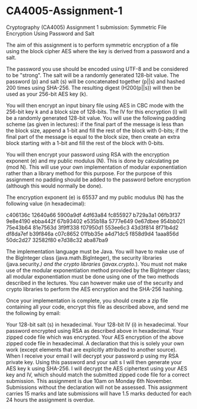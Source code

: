 # CA4005-Assignment-1
Cryptography (CA4005) Assignment 1 submission: Symmetric File Encryption Using Password and Salt

The aim of this assignment is to perform symmetric encryption of a file using the block cipher AES where the key is derived from a password and a salt.

The password you use should be encoded using UTF-8 and be considered to be "strong". The salt will be a randomly generated 128-bit value. The password (p) and salt (s) will be concatenated together (p||s) and hashed 200 times using SHA-256. The resulting digest (H200(p||s)) will then be used as your 256-bit AES key (k).

You will then encrypt an input binary file using AES in CBC mode with the 256-bit key k and a block size of 128-bits. The IV for this encryption (i) will be a randomly generated 128-bit value. You will use the following padding scheme (as given in lectures): if the final part of the message is less than the block size, append a 1-bit and fill the rest of the block with 0-bits; if the final part of the message is equal to the block size, then create an extra block starting with a 1-bit and fill the rest of the block with 0-bits.

You will then encrypt your password using RSA with the encryption exponent (e) and my public modulus (N). This is done by calculating pe (mod N). This will use your own implementation of modular exponentiation rather than a library method for this purpose. For the purpose of this assignment no padding should be added to the password before encryption (although this would normally be done).

The encryption exponent (e) is 65537 and my public modulus (N) has the following value (in hexadecimal):

c406136c 12640a66 5900a9df 4df63a84 fc855927 b729a3a1 06fb3f37 9e8e4190
ebba442f 67b93402 e535b18a 5777e649 0e67dbee 954bb021 75e43b64 81e7563d
3f9ff338 f07950d1 553ee6c3 43d3f814 8f71b4d2 df8da7ef b39f846a c07c8652
01fbb35e a4d71dc5 f858d9d4 1aaa856d 50dc2d27 32582f80 e7d38c32 aba87ba9

The implementation language must be Java. You will have to make use of the BigInteger class (java.math.BigInteger), the security libraries (java.security.*) and the crypto libraries (javax.crypto.*). You must not make use of the modular exponentiation method provided by the BigInteger class; all modular exponentiation must be done using one of the two methods described in the lectures. You can however make use of the security and crypto libraries to perform the AES encryption and the SHA-256 hashing.

Once your implementation is complete, you should create a zip file containing all your code, encrypt this file as described above, and send me the following by email:

Your 128-bit salt (s) in hexadecimal.
Your 128-bit IV (i) in hexadecimal.
Your password encrypted using RSA as described above in hexadecimal.
Your zipped code file which was encrypted.
Your AES encryption of the above zipped code file in hexadecimal.
A declaration that this is solely your own work (except elements that are explicitly attributed to another source).
When I receive your email I will decrypt your password p using my RSA private key. Using this password and your salt s I will then generate your AES key k using SHA-256. I will decrypt the AES ciphertext using your AES key and IV, which should match the submitted zipped code file for a correct submission.
This assignment is due 10am on Monday 6th November. Submissions without the declaration will not be assessed. This assignment carries 15 marks and late submissions will have 1.5 marks deducted for each 24 hours the assignment is overdue.
